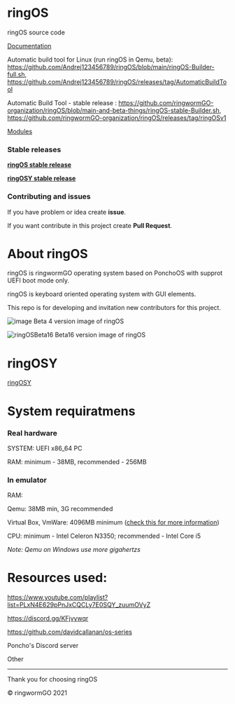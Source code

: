 # ringOS
ringOS source code

[Documentation](https://github.com/Andrej123456789/ringOS/blob/main/Documentation.md)

Automatic build tool for Linux (run ringOS in Qemu, beta): https://github.com/Andrej123456789/ringOS/blob/main/ringOS-Builder-full.sh, https://github.com/Andrej123456789/ringOS/releases/tag/AutomaticBuildTool

Automatic Build Tool - stable release : https://github.com/ringwormGO-organization/ringOS/blob/main-and-beta-things/ringOS-stable-Builder.sh, https://github.com/ringwormGO-organization/ringOS/releases/tag/ringOSv1

[Modules](https://github.com/ringwormGO-organization/ringOS/blob/main-and-beta-things/ringOS-Beta17/Modules.txt)

### Stable releases
[**ringOS stable release**](https://github.com/ringwormGO-organization/ringOS/tree/ringOS-stable1)

[**ringOSY stable release**](https://github.com/ringwormGO-organization/ringOS/tree/ringOSY)

### Contributing and issues
If you have problem or idea create **issue**.

If you want contribute in this project create **Pull Request**.

# About ringOS
ringOS is ringwormGO operating system based on PonchoOS with supprot UEFI boot mode only.

ringOS is keyboard oriented operating system with GUI elements.

This repo is for developing and invitation new contributors for this project.

![image](https://user-images.githubusercontent.com/83548580/133824416-455bc2d8-3364-4ffd-abd6-24bff779af32.png)
Beta 4 version image of ringOS

![ringOSBeta16](https://user-images.githubusercontent.com/83548580/142688916-7d1e3b52-946d-441e-acf1-137eb4c534c3.png)
Beta16 version image of ringOS

# ringOSY
[ringOSY](https://github.com/ringwormGO-organization/ringOS/tree/ringOSY)

# System requiratmens

### Real hardware

SYSTEM: UEFI x86_64 PC

RAM: minimum - 38MB, recommended - 256MB

### In emulator

RAM: 

Qemu: 38MB min, 3G recommended

Virtual Box, VmWare: 4096MB minimum ([check this for more information](https://github.com/ringwormGO-organization/ringOS/blob/main-and-beta-things/Documentation.md#running-in-virtual-box-or-vmware))

CPU: minimum - Intel Celeron N3350; recommended - Intel Core i5

*Note: Qemu on Windows use more gigahertzs*

# Resources used:
https://www.youtube.com/playlist?list=PLxN4E629pPnJxCQCLy7E0SQY_zuumOVyZ

https://discord.gg/KFjvywqr

https://github.com/davidcallanan/os-series

Poncho's Discord server

Other
______________________

Thank you for choosing ringOS

© ringwormGO 2021
